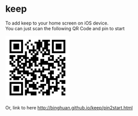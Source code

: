 # keep
<p>To add keep to your home screen on iOS device.
<br>You can just scan the following QR Code and pin to start</p>

<img src="pictures/QRCode.png">

<p>Or, link to here <a href="http://binghuan.github.io/keep/pin2start.html">http://binghuan.github.io/keep/pin2start.html</a></p>